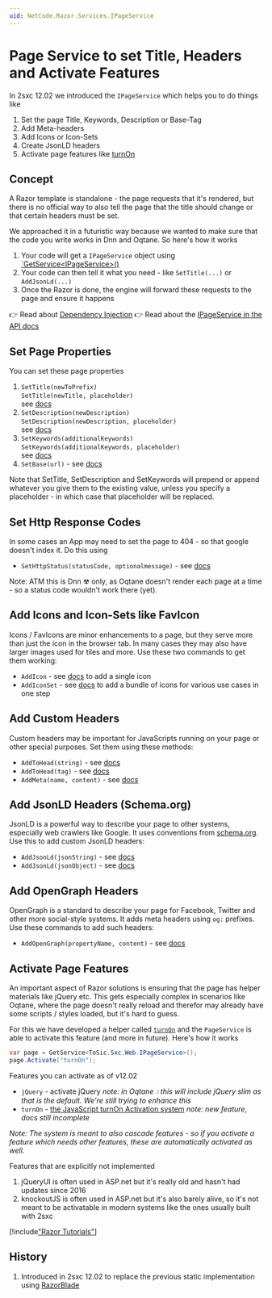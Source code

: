 ```yaml
---
uid: NetCode.Razor.Services.IPageService
---
```


# Page Service to set Title, Headers and Activate Features

In 2sxc 12.02 we introduced the `IPageService` which helps you to do things like

1. Set the page Title, Keywords, Description or Base-Tag
1. Add Meta-headers
1. Add Icons or Icon-Sets
1. Create JsonLD headers
1. Activate page features like [turnOn](xref:JsCode.TurnOn.Index)


## Concept

A Razor template is standalone - the page requests that it's rendered, but there is no official way to also tell the page that the title should change or that certain headers must be set. 

We approached it in a futuristic way because we wanted to make sure that the code you write works in Dnn and Oqtane. So here's how it works

1. Your code will get a `IPageService` object using [`GetService\<IPageService\>()](xref:NetCode.DynamicCode.GetService)
1. Your code can then tell it what you need - like `SetTitle(...)` or `AddJsonLd(...)`
1. Once the Razor is done, the engine will forward these requests to the page and ensure it happens

👉 Read about [Dependency Injection](xref:NetCode.DependencyInjection.Index)
👉 Read about the [IPageService in the API docs](xref:ToSic.Sxc.Web.IPageService)

## Set Page Properties

You can set these page properties

1. `SetTitle(newToPrefix)`  
    `SetTitle(newTitle, placeholder)`  
    see [docs](xref:ToSic.Sxc.Web.IPageService.SetTitle*)
1. `SetDescription(newDescription)`  
    `SetDescription(newDescription, placeholder)`  
    see [docs](xref:ToSic.Sxc.Web.IPageService.SetDescription*)
1. `SetKeywords(additionalKeywords)`  
    `SetKeywords(additionalKeywords, placeholder)`  
    see [docs](xref:ToSic.Sxc.Web.IPageService.SetKeywords*)
1. `SetBase(url)` - see [docs](xref:ToSic.Sxc.Web.IPageService.SetBase*)

Note that SetTitle, SetDescription and SetKeywords will prepend or append whatever you give them to the existing value, unless you specify a placeholder - in which case that placeholder will be replaced. 

## Set Http Response Codes

In some cases an App may need to set the page to 404 - so that google doesn't index it. Do this using

* `SetHttpStatus(statusCode, optionalmessage)` - see [docs](xref:ToSic.Sxc.Web.IPageService.SetHttpStatus*)

Note: ATM this is Dnn ☢ only, as Oqtane doesn't render each page at a time - so a status code wouldn't work there (yet).

## Add Icons and Icon-Sets like FavIcon

Icons / FavIcons are minor enhancements to a page, but they serve more than just the icon in the browser tab. In many cases they may also have larger images used for tiles and more. Use these two commands to get them working:

* `AddIcon` - see [docs](xref:ToSic.Sxc.Web.IPageService.AddIcon*) to add a single icon
* `AddIconSet` - see [docs](xref:ToSic.Sxc.Web.IPageService.AddIconSet*) to add a bundle of icons for various use cases in one step

## Add Custom Headers

Custom headers may be important for JavaScripts running on your page or other special purposes. Set them using these methods:

* `AddToHead(string)` - see [docs](xref:ToSic.Sxc.Web.IPageService.AddToHead(System.String))
* `AddToHead(tag)` - see [docs](xref:ToSic.Sxc.Web.IPageService.AddToHead(ToSic.Razor.Markup.TagBase))
* `AddMeta(name, content)` - see [docs](xref:ToSic.Sxc.Web.IPageService.AddMeta*)

## Add JsonLD Headers (Schema.org)

JsonLD is a powerful way to describe your page to other systems, especially web crawlers like Google. 
It uses conventions from [schema.org](https://schema.org). 
Use this to add custom JsonLD headers:

* `AddJsonLd(jsonString)` - see [docs](xref:ToSic.Sxc.Web.IPageService.AddJsonLd(System.String))
* `AddJsonLd(jsonObject)` - see [docs](xref:ToSic.Sxc.Web.IPageService.AddJsonLd(System.Object))

## Add OpenGraph Headers

OpenGraph is a standard to describe your page for Facebook, Twitter and other more social-style systems. 
It adds meta headers using `og:` prefixes. Use these commands to add such headers:

* `AddOpenGraph(propertyName, content)` - see [docs](xref:ToSic.Sxc.Web.IPageService.AddOpenGraph*)

## Activate Page Features

An important aspect of Razor solutions is ensuring that the page has helper materials like jQuery etc. 
This gets especially complex in scenarios like Oqtane, where the page doesn't really reload and therefor may already have some scripts / styles loaded, but it's hard to guess. 

For this we have developed a helper called [`turnOn`](xref:JsCode.TurnOn.Index) and the `PageService` is able to activate this feature (and more in future). Here's how it works

```c#
var page = GetService<ToSic.Sxc.Web.IPageService>();
page.Activate("turnOn");
```

Features you can activate as of v12.02

* `jQuery`  - activate jQuery
  _note: in Oqtane 💧 this will include jQuery slim as that is the default. We're still trying to enhance this_
* `turnOn` - [the JavaScript turnOn Activation system](xref:JsCode.TurnOn.Index)
  _note: new feature, docs still incomplete_

_Note: The system is meant to also cascade features - so if you activate a feature which needs other features, these are automatically activated as well._

Features that are explicitly not implemented

1. jQueryUI is often used in ASP.net but it's really old and hasn't had updates since 2016
1. knockoutJS is often used in ASP.net but it's also barely alive, so it's not meant to be activatable in modern systems like the ones usually built with 2sxc


[!include["Razor Tutorials"](~/shared/tutorials/razor.md)]



## History

1. Introduced in 2sxc 12.02 to replace the previous static implementation using [RazorBlade](xref:NetCode.RazorBlade.Index)

